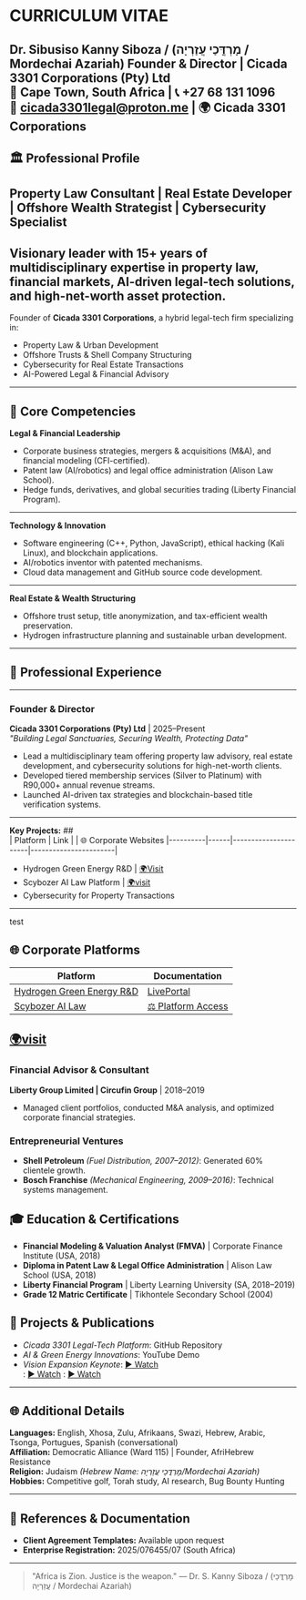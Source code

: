 # CURRICULUM VITAE  
**Dr. Sibusiso Kanny Siboza / (מָרְדֳּכַי עֲזַרְיָה / Mordechai Azariah)** 
Founder & Director | Cicada 3301 Corporations (Pty) Ltd  
📍 Cape Town, South Africa | 📞 +27 68 131 1096  
📧 cicada3301legal@proton.me | 🌍 Cicada 3301 Corporations  
---
## 🏛 Professional Profile  
**Property Law Consultant | Real Estate Developer | Offshore Wealth Strategist | Cybersecurity Specialist**  
---
Visionary leader with **15+ years** of multidisciplinary expertise in property law, financial markets, AI-driven legal-tech solutions, and high-net-worth asset protection.  
---
Founder of **Cicada 3301 Corporations**, a hybrid legal-tech firm specializing in:  
- Property Law & Urban Development  
- Offshore Trusts & Shell Company Structuring  
- Cybersecurity for Real Estate Transactions  
- AI-Powered Legal & Financial Advisory  
---
## 💼 Core Competencies  
**Legal & Financial Leadership**  
- Corporate business strategies, mergers & acquisitions (M&A), and financial modeling (CFI-certified).  
- Patent law (AI/robotics) and legal office administration (Alison Law School).  
- Hedge funds, derivatives, and global securities trading (Liberty Financial Program).  
---
**Technology & Innovation**  
- Software engineering (C++, Python, JavaScript), ethical hacking (Kali Linux), and blockchain applications.  
- AI/robotics inventor with patented mechanisms.  
- Cloud data management and GitHub source code development.  
---
**Real Estate & Wealth Structuring**  
- Offshore trust setup, title anonymization, and tax-efficient wealth preservation.  
- Hydrogen infrastructure planning and sustainable urban development.  
---
## 📂 Professional Experience  
---
### Founder & Director  
**Cicada 3301 Corporations (Pty) Ltd** | 2025–Present  
*"Building Legal Sanctuaries, Securing Wealth, Protecting Data"*  
- Lead a multidisciplinary team offering property law advisory, real estate development, and cybersecurity solutions for high-net-worth clients.  
- Developed tiered membership services (Silver to Platinum) with R90,000+ annual revenue streams.  
- Launched AI-driven tax strategies and blockchain-based title verification systems.  
---
**Key Projects:** ##                
| Platform | Link |                      | 🌐 Corporate Websites 
|----------|------|----------------------|-----------------------|
 
- Hydrogen Green Energy R&D    | [🌍Visit](https://github.com/Cicada-3301Bank/Cicada-3301-Corp/blob/main/web/platforms.md)
- Scybozer AI Law Platform     | [🌍visit](https://github.com/Cicada-3301Bank/Cicada-3301-Corp/blob/main/web/platforms.md)
- Cybersecurity for Property Transactions  
---
test
## 🌐 Corporate Platforms

| Platform | Documentation |
|----------|---------------|
| [Hydrogen Green Energy R&D](/web/platforms.md#hydrogen-rd) | [LivePortal](https://hydrogen-ai-engen-jet-man-corp.unicornplatform.page) |
| [Scybozer AI Law](/web/platforms.md#scybozer-ai) | [⚖️ Platform Access](https://sites.google.com/view/scybozerailaw) | 

[🌍visit](https://github.com/Cicada-3301Bank/Cicada-3301-Corp/blob/main/web/platforms.md)
---
### Financial Advisor & Consultant  
**Liberty Group Limited | Circufin Group** | 2018–2019  
- Managed client portfolios, conducted M&A analysis, and optimized corporate financial strategies.  

### Entrepreneurial Ventures  
- **Shell Petroleum** *(Fuel Distribution, 2007–2012)*: Generated 60% clientele growth.  
- **Bosch Franchise** *(Mechanical Engineering, 2009–2016)*: Technical systems management.  

## 🎓 Education & Certifications  
- **Financial Modeling & Valuation Analyst (FMVA)** | Corporate Finance Institute (USA, 2018)  
- **Diploma in Patent Law & Legal Office Administration** | Alison Law School (USA, 2018)  
- **Liberty Financial Program** | Liberty Learning University (SA, 2018–2019)  
- **Grade 12 Matric Certificate** | Tikhontele Secondary School (2004)  

## 📌 Projects & Publications  
- *Cicada 3301 Legal-Tech Platform*: GitHub Repository  
- *AI & Green Energy Innovations*: YouTube Demo  
- *Vision Expansion Keynote*: [▶ Watch](https://youtu.be/A4B3aqooA4M?si=Mmcb1xxOHnoHqpIJ)  
                            : [▶ Watch](https://youtube.com/shorts/LKMYaw1x6cA?si=C6akmX2DaMksSFze)
                            : [▶ Watch](https://youtu.be/8fq5UKOYT3Y?si=ZFdM-9Pv_ZGvmtff)

---
## 🌐 Additional Details  
**Languages:** English, Xhosa, Zulu, Afrikaans, Swazi, Hebrew, Arabic, Tsonga, Portugues, Spanish (conversational)  
**Affiliation:** Democratic Alliance (Ward 115) | Founder, AfriHebrew Resistance  
**Religion:** Judaism *(Hebrew Name: מָרְדֳּכַי עֲזַרְיָה/Mordechai Azariah)*  
**Hobbies:** Competitive golf, Torah study, AI research, Bug Bounty Hunting

---

## 📜 References & Documentation  
- **Client Agreement Templates:** Available upon request  
- **Enterprise Registration:** 2025/076455/07 (South Africa)  

---

> "Africa is Zion. Justice is the weapon." — Dr. S. Kanny Siboza / (מָרְדֳּכַי עֲזַרְיָה / Mordechai Azariah) 
